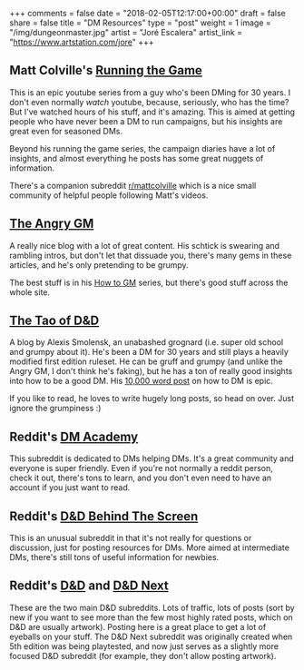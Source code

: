 +++
comments = false
date = "2018-02-05T12:17:00+00:00"
draft = false
share = false
title = "DM Resources"
type = "post"
weight = 1
image = "/img/dungeonmaster.jpg"
artist = "Joré Escalera"
artist_link = "https://www.artstation.com/jore"
+++

## Matt Colville's [Running the Game](https://www.youtube.com/watch?v=e-YZvLUXcR8&list=PLlUk42GiU2guNzWBzxn7hs8MaV7ELLCP_)

This is an epic youtube series from a guy who's been DMing for 30 years.  I
don't even normally *watch* youtube, because, seriously, who has the time?  But
I've watched hours of his stuff, and it's amazing.  This is aimed at getting
people who have never been a DM to run campaigns, but his insights are great
even for seasoned DMs. 

Beyond his running the game series, the campaign diaries have a lot of
insights, and almost everything he posts has some great nuggets of information. 

There's a companion subreddit
[r/mattcolville](https://reddit.com/r/mattcolville) which is a nice small
community of helpful people following Matt's videos.

## [The Angry GM](http://theangrygm.com/)

A really nice blog with a lot of great content.  His schtick is swearing and
rambling intros, but don't let that dissuade you, there's many gems in these
articles, and he's only pretending to be grumpy.

The best stuff is in his [How to GM](http://theangrygm.com/category/how-to-gm/)
series, but there's good stuff across the whole site.

## [The Tao of D&D](http://tao-dnd.blogspot.com/)

A blog by Alexis Smolensk, an unabashed grognard (i.e. super old school and
grumpy about it).  He's been a DM for 30 years and still plays a heavily
modified first edition ruleset.  He can be gruff and grumpy (and unlike the
Angry GM, I don't think he's faking), but he has a ton of really good insights
into how to be a good DM.  His [10,000 word
post](http://tao-dnd.blogspot.ca/2011/12/how-to-dungeon-master-10000-word-post.html)
on how to DM is epic.  

If you like to read, he loves to write hugely long posts, so head on over.  Just
ignore the grumpiness :)

## Reddit's [DM Academy](https://reddit.com/r/dmacademy)

This subreddit is dedicated to DMs helping DMs.  It's a great community and
everyone is super friendly. Even if you're not normally a reddit person, check
it out, there's tons to learn, and you don't even need to have an account if you
just want to read.

## Reddit's [D&D Behind The Screen](https://reddit.com/r/dndbehindthescreen)

This is an unusual subreddit in that it's not really for questions or
discussion, just for posting resources for DMs.  More aimed at intermediate DMs,
there's still tons of useful information for newbies.


## Reddit's [D&D](https://reddit.com/r/dnd) and [D&D Next](https://reddit.com/r/dndnext)

These are the two main D&D subreddits.  Lots of traffic, lots of posts (sort by
new if you want to see more than the few most highly rated posts, which on D&D
are usually artwork).  Posting here is a great place to get a lot of eyeballs on
your stuff.  The D&D Next subreddit was originally created when 5th edition was
being playtested, and now just serves as a slightly more focused D&D subreddit
(for example, they don't allow posting artwork).